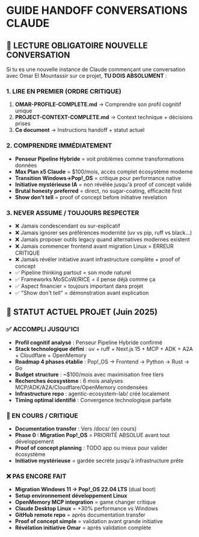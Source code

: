 # GUIDE HANDOFF CONVERSATIONS CLAUDE

## 🚨 LECTURE OBLIGATOIRE NOUVELLE CONVERSATION

Si tu es une nouvelle instance de Claude commençant une conversation avec Omar El Mountassir sur ce projet, **TU DOIS ABSOLUMENT** :

### 1. LIRE EN PREMIER (ORDRE CRITIQUE)

1. **OMAR-PROFILE-COMPLETE.md** → Comprendre son profil cognitif unique
2. **PROJECT-CONTEXT-COMPLETE.md** → Context technique + décisions prises
3. **Ce document** → Instructions handoff + statut actuel

### 2. COMPRENDRE IMMÉDIATEMENT

- **Penseur Pipeline Hybride** = voit problèmes comme transformations données
- **Max Plan x5 Claude** = $100/mois, accès complet écosystème moderne
- **Transition Windows→Pop!\_OS** = critique pour performance native
- **Initiative mystérieuse IA** = non révélée jusqu'à proof of concept validé
- **Brutal honesty preferred** = direct, no sugar-coating, efficacité first
- **Show don't tell** = proof of concept before initiative revelation

### 3. NEVER ASSUME / TOUJOURS RESPECTER

- ❌ Jamais condescendant ou sur-explicatif
- ❌ Jamais ignorer ses préférences modernité (uv vs pip, ruff vs black...)
- ❌ Jamais proposer outils legacy quand alternatives modernes existent
- ❌ Jamais commencer frontend avant migration Linux = ERREUR CRITIQUE
- ❌ Jamais révéler initiative avant infrastructure complète + proof of concept
- ✅ Pipeline thinking partout = son mode naturel
- ✅ Frameworks MoSCoW/RICE = il pense déjà comme ça
- ✅ Aspect financier = toujours important dans projet
- ✅ "Show don't tell" = démonstration avant explication

## 📍 STATUT ACTUEL PROJET (Juin 2025)

### ✅ ACCOMPLI JUSQU'ICI

- **Profil cognitif analysé** : Penseur Pipeline Hybride confirmé
- **Stack technologique défini** : uv + ruff + Next.js 15 + MCP + ADK + A2A + Cloudflare + OpenMemory
- **Roadmap 4 phases établie** : Pop!\_OS → Frontend → Python → Rust → Go
- **Budget structure** : ~$100/mois avec maximisation free tiers
- **Recherches écosystème** : 6 mois analyses MCP/ADK/A2A/Cloudflare/OpenMemory condensées
- **Infrastructure repo** : agentic-ecosystem-lab/ créé localement
- **Timing optimal identifié** : Convergence technologique parfaite

### 🔄 EN COURS / CRITIQUE

- **Documentation transfer** : Vers /docs/ (en cours)
- **Phase 0 : Migration Pop!\_OS** = PRIORITÉ ABSOLUE avant tout développement
- **Proof of concept planning** : TODO app ou mieux pour valider écosystème
- **Initiative mystérieuse** = gardée secrète jusqu'à infrastructure prête

### ❌ PAS ENCORE FAIT

- **Migration Windows 11 → Pop!\_OS 22.04 LTS** (dual boot)
- **Setup environnement développement Linux**
- **OpenMemory MCP integration** = game changer critique
- **Claude Desktop Linux** = +30% performance vs Windows
- **GitHub remote repo** = après documentation transfer
- **Proof of concept simple** = validation avant grande initiative
- **Révélation initiative Omar** = après validation complète
